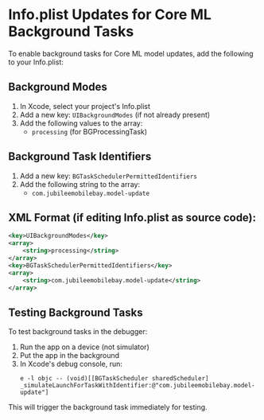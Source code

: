 # Info.plist Updates for Core ML Background Tasks

To enable background tasks for Core ML model updates, add the following to your Info.plist:

## Background Modes

1. In Xcode, select your project's Info.plist
2. Add a new key: `UIBackgroundModes` (if not already present)
3. Add the following values to the array:
   - `processing` (for BGProcessingTask)

## Background Task Identifiers

1. Add a new key: `BGTaskSchedulerPermittedIdentifiers`
2. Add the following string to the array:
   - `com.jubileemobilebay.model-update`

## XML Format (if editing Info.plist as source code):

```xml
<key>UIBackgroundModes</key>
<array>
    <string>processing</string>
</array>
<key>BGTaskSchedulerPermittedIdentifiers</key>
<array>
    <string>com.jubileemobilebay.model-update</string>
</array>
```

## Testing Background Tasks

To test background tasks in the debugger:

1. Run the app on a device (not simulator)
2. Put the app in the background
3. In Xcode's debug console, run:
   ```
   e -l objc -- (void)[[BGTaskScheduler sharedScheduler] _simulateLaunchForTaskWithIdentifier:@"com.jubileemobilebay.model-update"]
   ```

This will trigger the background task immediately for testing.